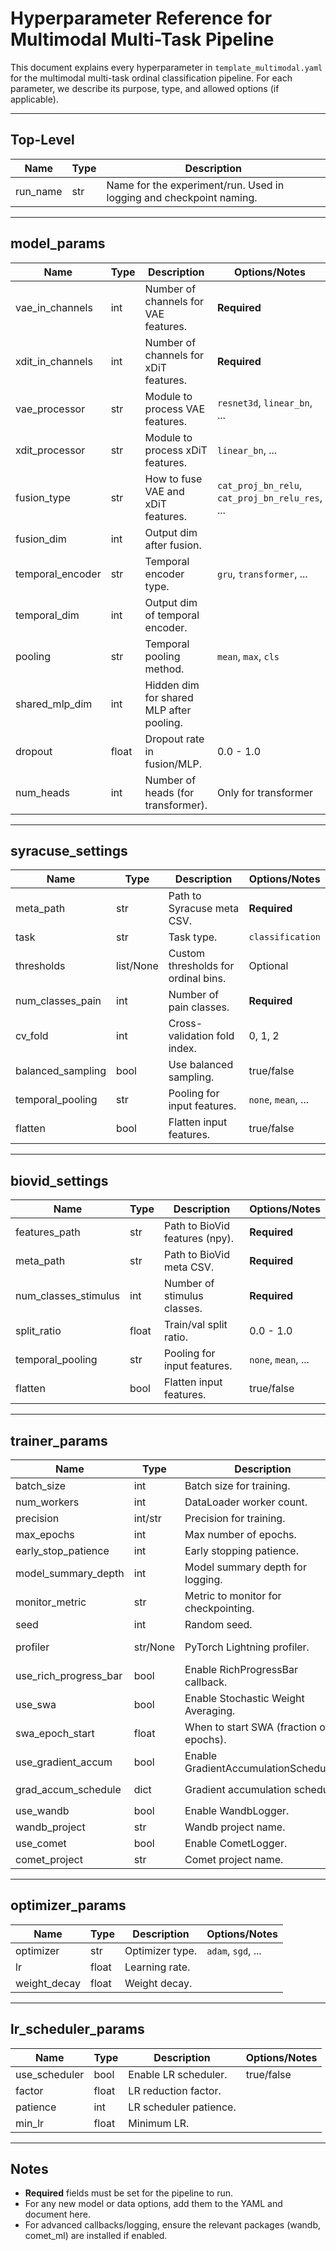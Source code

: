 # Hyperparameter Reference for Multimodal Multi-Task Pipeline

This document explains every hyperparameter in `template_multimodal.yaml` for the multimodal multi-task ordinal classification pipeline. For each parameter, we describe its purpose, type, and allowed options (if applicable).

---

## Top-Level
| Name      | Type   | Description |
|-----------|--------|-------------|
| run_name  | str    | Name for the experiment/run. Used in logging and checkpoint naming. |

---

## model_params
| Name                | Type    | Description | Options/Notes |
|---------------------|---------|-------------|--------------|
| vae_in_channels     | int     | Number of channels for VAE features. | **Required** |
| xdit_in_channels    | int     | Number of channels for xDiT features. | **Required** |
| vae_processor       | str     | Module to process VAE features. | `resnet3d`, `linear_bn`, ... |
| xdit_processor      | str     | Module to process xDiT features. | `linear_bn`, ... |
| fusion_type         | str     | How to fuse VAE and xDiT features. | `cat_proj_bn_relu`, `cat_proj_bn_relu_res`, ... |
| fusion_dim          | int     | Output dim after fusion. | |
| temporal_encoder    | str     | Temporal encoder type. | `gru`, `transformer`, ... |
| temporal_dim        | int     | Output dim of temporal encoder. | |
| pooling             | str     | Temporal pooling method. | `mean`, `max`, `cls` |
| shared_mlp_dim      | int     | Hidden dim for shared MLP after pooling. | |
| dropout             | float   | Dropout rate in fusion/MLP. | 0.0 - 1.0 |
| num_heads           | int     | Number of heads (for transformer). | Only for transformer |

---

## syracuse_settings
| Name              | Type   | Description | Options/Notes |
|-------------------|--------|-------------|--------------|
| meta_path         | str    | Path to Syracuse meta CSV. | **Required** |
| task              | str    | Task type. | `classification` |
| thresholds        | list/None | Custom thresholds for ordinal bins. | Optional |
| num_classes_pain  | int    | Number of pain classes. | **Required** |
| cv_fold           | int    | Cross-validation fold index. | 0, 1, 2 |
| balanced_sampling | bool   | Use balanced sampling. | true/false |
| temporal_pooling  | str    | Pooling for input features. | `none`, `mean`, ... |
| flatten           | bool   | Flatten input features. | true/false |

---

## biovid_settings
| Name                | Type   | Description | Options/Notes |
|---------------------|--------|-------------|--------------|
| features_path       | str    | Path to BioVid features (npy). | **Required** |
| meta_path           | str    | Path to BioVid meta CSV. | **Required** |
| num_classes_stimulus| int    | Number of stimulus classes. | **Required** |
| split_ratio         | float  | Train/val split ratio. | 0.0 - 1.0 |
| temporal_pooling    | str    | Pooling for input features. | `none`, `mean`, ... |
| flatten             | bool   | Flatten input features. | true/false |

---

## trainer_params
| Name                  | Type    | Description | Options/Notes |
|-----------------------|---------|-------------|--------------|
| batch_size            | int     | Batch size for training. | |
| num_workers           | int     | DataLoader worker count. | |
| precision             | int/str | Precision for training. | `32`, `16`, `bf16` |
| max_epochs            | int     | Max number of epochs. | |
| early_stop_patience   | int     | Early stopping patience. | |
| model_summary_depth   | int     | Model summary depth for logging. | |
| monitor_metric        | str     | Metric to monitor for checkpointing. | `val_pain_QWK`, `val_pain_MAE` |
| seed                  | int     | Random seed. | |
| profiler              | str/None| PyTorch Lightning profiler. | `simple`, `advanced`, `None` |
| use_rich_progress_bar | bool    | Enable RichProgressBar callback. | true/false |
| use_swa               | bool    | Enable Stochastic Weight Averaging. | true/false |
| swa_epoch_start       | float   | When to start SWA (fraction of epochs). | 0.0 - 1.0 |
| use_gradient_accum    | bool    | Enable GradientAccumulationScheduler. | true/false |
| grad_accum_schedule   | dict    | Gradient accumulation schedule. | e.g. `{0: 1, 10: 2}` |
| use_wandb             | bool    | Enable WandbLogger. | true/false |
| wandb_project         | str     | Wandb project name. | |
| use_comet             | bool    | Enable CometLogger. | true/false |
| comet_project         | str     | Comet project name. | |

---

## optimizer_params
| Name         | Type   | Description | Options/Notes |
|--------------|--------|-------------|--------------|
| optimizer    | str    | Optimizer type. | `adam`, `sgd`, ... |
| lr           | float  | Learning rate. | |
| weight_decay | float  | Weight decay. | |

---

## lr_scheduler_params
| Name         | Type   | Description | Options/Notes |
|--------------|--------|-------------|--------------|
| use_scheduler| bool   | Enable LR scheduler. | true/false |
| factor       | float  | LR reduction factor. | |
| patience     | int    | LR scheduler patience. | |
| min_lr       | float  | Minimum LR. | |

---

## Notes
- **Required** fields must be set for the pipeline to run.
- For any new model or data options, add them to the YAML and document here.
- For advanced callbacks/logging, ensure the relevant packages (wandb, comet_ml) are installed if enabled. 